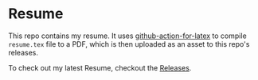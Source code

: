 # Resume

This repo contains my resume. It uses [github-action-for-latex](https://github.com/marketplace/actions/github-action-for-latex) to compile `resume.tex` file to a PDF, which is then uploaded as an asset to this repo's releases.

To check out my latest Resume, checkout the [Releases](https://github.com/gapuchi/resume/releases).
